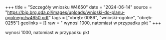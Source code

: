 +++
title = "Szczegóły wniosku W4650"
date = "2024-06-14"
source = "https://bip.brg.gda.pl/images/uploads/wnioski-do-planu-ogolnego/w4650.pdf"
tags = ["obręb: 0086", "wnioski-ogolne", "obręb: 0255"]
geolinks = []
raw = " wynosi 1000, natomiast w przypadku pkt "
+++

 wynosi 1000, natomiast w przypadku pkt 


